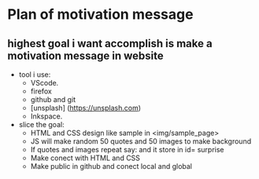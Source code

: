# Plan of motivation message

## highest goal i want accomplish is make a motivation message in website

- tool i use:
  - VScode.
  - firefox
  - github and git
  - [unsplash] (<https://unsplash.com>)
  - Inkspace.
- slice the goal:
  - HTML and CSS design like sample in <img/sample_page>
  - JS will make random 50 quotes and 50 images to make background
  - If quotes and images repeat say: and it store in id= surprise
  - Make conect with HTML and CSS
  - Make public in github and conect local and global
